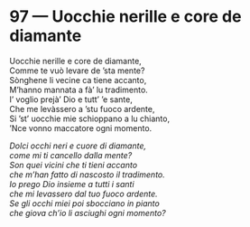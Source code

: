 # 97 — Uocchie nerille e core de diamante

Uocchie nerille e core de diamante,  
Comme te vuò levare de ’sta mente?  
Sònghene li vecine ca tiene accanto,  
M’hanno mannata a fà’ lu tradimento.  
I’ voglio prejà’ Dio e tutt’ ’e sante,  
Che me levàssero a ’stu fuoco ardente,  
Si ’st’ uocchie mie schioppano a lu chianto,  
’Nce vonno maccatore ogni momento.

_Dolci occhi neri e cuore di diamante,  
come mi ti cancello dalla mente?  
Son quei vicini che ti tieni accanto  
che m’han fatto di nascosto il tradimento.  
Io prego Dio insieme a tutti i santi  
che mi levassero dal tuo fuoco ardente.  
Se gli occhi miei poi sbocciano in pianto  
che giova ch’io li asciughi ogni momento?_

